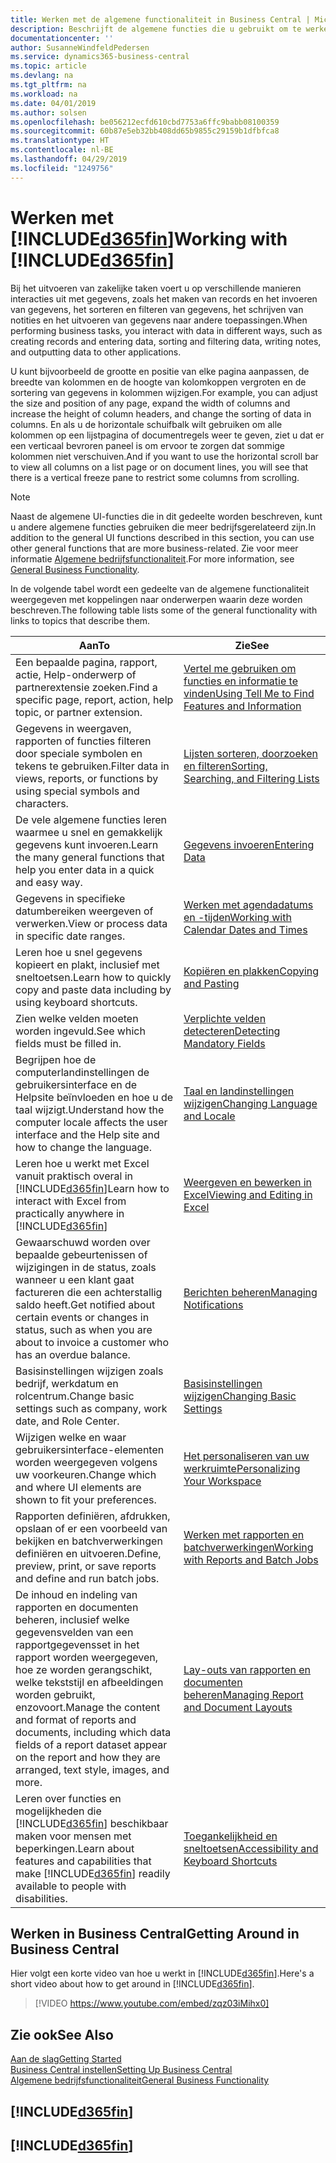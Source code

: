 ```yaml
---
title: Werken met de algemene functionaliteit in Business Central | Microsoft Docs
description: Beschrijft de algemene functies die u gebruikt om te werken met gegevens in Business Central, zoals waarden invoeren, gegevens sorteren en weergaven wijzigen.
documentationcenter: ''
author: SusanneWindfeldPedersen
ms.service: dynamics365-business-central
ms.topic: article
ms.devlang: na
ms.tgt_pltfrm: na
ms.workload: na
ms.date: 04/01/2019
ms.author: solsen
ms.openlocfilehash: be056212ecfd610cbd7753a6ffc9babb08100359
ms.sourcegitcommit: 60b87e5eb32bb408dd65b9855c29159b1dfbfca8
ms.translationtype: HT
ms.contentlocale: nl-BE
ms.lasthandoff: 04/29/2019
ms.locfileid: "1249756"
---
```

# <a name="working-with-included365finincludesd365finmdmd"></a><span data-ttu-id="13936-103">Werken met [!INCLUDE[d365fin](includes/d365fin_md.md)]</span><span class="sxs-lookup"><span data-stu-id="13936-103">Working with [!INCLUDE[d365fin](includes/d365fin_md.md)]</span></span>
<span data-ttu-id="13936-104">Bij het uitvoeren van zakelijke taken voert u op verschillende manieren interacties uit met gegevens, zoals het maken van records en het invoeren van gegevens, het sorteren en filteren van gegevens, het schrijven van notities en het uitvoeren van gegevens naar andere toepassingen.</span><span class="sxs-lookup"><span data-stu-id="13936-104">When performing business tasks, you interact with data in different ways, such as creating records and entering data, sorting and filtering data, writing notes, and outputting data to other applications.</span></span>

<span data-ttu-id="13936-105">U kunt bijvoorbeeld de grootte en positie van elke pagina aanpassen, de breedte van kolommen en de hoogte van kolomkoppen vergroten en de sortering van gegevens in kolommen wijzigen.</span><span class="sxs-lookup"><span data-stu-id="13936-105">For example, you can adjust the size and position of any page, expand the width of columns and increase the height of column headers, and change the sorting of data in columns.</span></span> <span data-ttu-id="13936-106">En als u de horizontale schuifbalk wilt gebruiken om alle kolommen op een lijstpagina of documentregels weer te geven, ziet u dat er een verticaal bevroren paneel is om ervoor te zorgen dat sommige kolommen niet verschuiven.</span><span class="sxs-lookup"><span data-stu-id="13936-106">And if you want to use the horizontal scroll bar to view all columns on a list page or on document lines, you will see that there is a vertical freeze pane to restrict some columns from scrolling.</span></span>

> [!NOTE]
> <span data-ttu-id="13936-107">Naast de algemene UI-functies die in dit gedeelte worden beschreven, kunt u andere algemene functies gebruiken die meer bedrijfsgerelateerd zijn.</span><span class="sxs-lookup"><span data-stu-id="13936-107">In addition to the general UI functions described in this section, you can use other general functions that are more business-related.</span></span> <span data-ttu-id="13936-108">Zie voor meer informatie [Algemene bedrijfsfunctionaliteit](ui-across-business-areas.md).</span><span class="sxs-lookup"><span data-stu-id="13936-108">For more information, see [General Business Functionality](ui-across-business-areas.md).</span></span>

<span data-ttu-id="13936-109">In de volgende tabel wordt een gedeelte van de algemene functionaliteit weergegeven met koppelingen naar onderwerpen waarin deze worden beschreven.</span><span class="sxs-lookup"><span data-stu-id="13936-109">The following table lists some of the general functionality with links to topics that describe them.</span></span>

| <span data-ttu-id="13936-110">Aan</span><span class="sxs-lookup"><span data-stu-id="13936-110">To</span></span> | <span data-ttu-id="13936-111">Zie</span><span class="sxs-lookup"><span data-stu-id="13936-111">See</span></span> |
| --- | --- |
| <span data-ttu-id="13936-112">Een bepaalde pagina, rapport, actie, Help-onderwerp of partnerextensie zoeken.</span><span class="sxs-lookup"><span data-stu-id="13936-112">Find a specific page, report, action, help topic, or partner extension.</span></span> |[<span data-ttu-id="13936-113">Vertel me gebruiken om functies en informatie te vinden</span><span class="sxs-lookup"><span data-stu-id="13936-113">Using Tell Me to Find Features and Information</span></span>](ui-search.md) |
| <span data-ttu-id="13936-114">Gegevens in weergaven, rapporten of functies filteren door speciale symbolen en tekens te gebruiken.</span><span class="sxs-lookup"><span data-stu-id="13936-114">Filter data in views, reports, or functions by using special symbols and characters.</span></span> |[<span data-ttu-id="13936-115">Lijsten sorteren, doorzoeken en filteren</span><span class="sxs-lookup"><span data-stu-id="13936-115">Sorting, Searching, and Filtering Lists</span></span>](ui-enter-criteria-filters.md) |
|<span data-ttu-id="13936-116">De vele algemene functies leren waarmee u snel en gemakkelijk gegevens kunt invoeren.</span><span class="sxs-lookup"><span data-stu-id="13936-116">Learn the many general functions that help you enter data in a quick and easy way.</span></span>|[<span data-ttu-id="13936-117">Gegevens invoeren</span><span class="sxs-lookup"><span data-stu-id="13936-117">Entering Data</span></span>](ui-enter-data.md)|
| <span data-ttu-id="13936-118">Gegevens in specifieke datumbereiken weergeven of verwerken.</span><span class="sxs-lookup"><span data-stu-id="13936-118">View or process data in specific date ranges.</span></span> |[<span data-ttu-id="13936-119">Werken met agendadatums en -tijden</span><span class="sxs-lookup"><span data-stu-id="13936-119">Working with Calendar Dates and Times</span></span>](ui-enter-date-ranges.md) |
|<span data-ttu-id="13936-120">Leren hoe u snel gegevens kopieert en plakt, inclusief met sneltoetsen.</span><span class="sxs-lookup"><span data-stu-id="13936-120">Learn how to quickly copy and paste data including by using keyboard shortcuts.</span></span>|[<span data-ttu-id="13936-121">Kopiëren en plakken</span><span class="sxs-lookup"><span data-stu-id="13936-121">Copying and Pasting</span></span>](ui-copy-paste.md)|
| <span data-ttu-id="13936-122">Zien welke velden moeten worden ingevuld.</span><span class="sxs-lookup"><span data-stu-id="13936-122">See which fields must be filled in.</span></span> |[<span data-ttu-id="13936-123">Verplichte velden detecteren</span><span class="sxs-lookup"><span data-stu-id="13936-123">Detecting Mandatory Fields</span></span>](ui-mandatory-fields.md) |
|<span data-ttu-id="13936-124">Begrijpen hoe de computerlandinstellingen de gebruikersinterface en de Helpsite beïnvloeden en hoe u de taal wijzigt.</span><span class="sxs-lookup"><span data-stu-id="13936-124">Understand how the computer locale affects the user interface and the Help site and how to change the language.</span></span>|[<span data-ttu-id="13936-125">Taal en landinstellingen wijzigen</span><span class="sxs-lookup"><span data-stu-id="13936-125">Changing Language and Locale</span></span>](about-locale-language.md)|
|<span data-ttu-id="13936-126">Leren hoe u werkt met Excel vanuit praktisch overal in [!INCLUDE[d365fin](includes/d365fin_md.md)]</span><span class="sxs-lookup"><span data-stu-id="13936-126">Learn how to interact with Excel from practically anywhere in [!INCLUDE[d365fin](includes/d365fin_md.md)]</span></span>|[<span data-ttu-id="13936-127">Weergeven en bewerken in Excel</span><span class="sxs-lookup"><span data-stu-id="13936-127">Viewing and Editing in Excel</span></span>](across-work-with-excel.md)|
|<span data-ttu-id="13936-128">Gewaarschuwd worden over bepaalde gebeurtenissen of wijzigingen in de status, zoals wanneer u een klant gaat factureren die een achterstallig saldo heeft.</span><span class="sxs-lookup"><span data-stu-id="13936-128">Get notified about certain events or changes in status, such as when you are about to invoice a customer who has an overdue balance.</span></span>|[<span data-ttu-id="13936-129">Berichten beheren</span><span class="sxs-lookup"><span data-stu-id="13936-129">Managing Notifications</span></span>](ui-smart-notifications.md)|
| <span data-ttu-id="13936-130">Basisinstellingen wijzigen zoals bedrijf, werkdatum en rolcentrum.</span><span class="sxs-lookup"><span data-stu-id="13936-130">Change basic settings such as company, work date, and Role Center.</span></span> |[<span data-ttu-id="13936-131">Basisinstellingen wijzigen</span><span class="sxs-lookup"><span data-stu-id="13936-131">Changing Basic Settings</span></span>](ui-change-basic-settings.md) |
| <span data-ttu-id="13936-132">Wijzigen welke en waar gebruikersinterface-elementen worden weergegeven volgens uw voorkeuren.</span><span class="sxs-lookup"><span data-stu-id="13936-132">Change which and where UI elements are shown to fit your preferences.</span></span>|[<span data-ttu-id="13936-133">Het personaliseren van uw werkruimte</span><span class="sxs-lookup"><span data-stu-id="13936-133">Personalizing Your Workspace</span></span>](ui-personalization-user.md) |
|<span data-ttu-id="13936-134">Rapporten definiëren, afdrukken, opslaan of er een voorbeeld van bekijken en batchverwerkingen definiëren en uitvoeren.</span><span class="sxs-lookup"><span data-stu-id="13936-134">Define, preview, print, or save reports and define and run batch jobs.</span></span>|[<span data-ttu-id="13936-135">Werken met rapporten en batchverwerkingen</span><span class="sxs-lookup"><span data-stu-id="13936-135">Working with Reports and Batch Jobs</span></span>](ui-work-report.md)|
| <span data-ttu-id="13936-136">De inhoud en indeling van rapporten en documenten beheren, inclusief welke gegevensvelden van een rapportgegevensset in het rapport worden weergegeven, hoe ze worden gerangschikt, welke tekststijl en afbeeldingen worden gebruikt, enzovoort.</span><span class="sxs-lookup"><span data-stu-id="13936-136">Manage the content and format of reports and documents, including which data fields of a report dataset appear on the report and how they are arranged, text style, images, and more.</span></span>|[<span data-ttu-id="13936-137">Lay-outs van rapporten en documenten beheren</span><span class="sxs-lookup"><span data-stu-id="13936-137">Managing Report and Document Layouts</span></span>](ui-manage-report-layouts.md) |
|<span data-ttu-id="13936-138">Leren over functies en mogelijkheden die [!INCLUDE[d365fin](includes/d365fin_md.md)] beschikbaar maken voor mensen met beperkingen.</span><span class="sxs-lookup"><span data-stu-id="13936-138">Learn about features and capabilities that make [!INCLUDE[d365fin](includes/d365fin_md.md)] readily available to people with disabilities.</span></span>|[<span data-ttu-id="13936-139">Toegankelijkheid en sneltoetsen</span><span class="sxs-lookup"><span data-stu-id="13936-139">Accessibility and Keyboard Shortcuts</span></span>](ui-accessibility.md)|

## <a name="getting-around-in-business-central"></a><span data-ttu-id="13936-140">Werken in Business Central</span><span class="sxs-lookup"><span data-stu-id="13936-140">Getting Around in Business Central</span></span>
<span data-ttu-id="13936-141">Hier volgt een korte video van hoe u werkt in [!INCLUDE[d365fin](includes/d365fin_md.md)].</span><span class="sxs-lookup"><span data-stu-id="13936-141">Here's a short video about how to get around in [!INCLUDE[d365fin](includes/d365fin_md.md)].</span></span>

> [!VIDEO https://www.youtube.com/embed/zqz03iMihx0]

## <a name="see-also"></a><span data-ttu-id="13936-142">Zie ook</span><span class="sxs-lookup"><span data-stu-id="13936-142">See Also</span></span>
[<span data-ttu-id="13936-143">Aan de slag</span><span class="sxs-lookup"><span data-stu-id="13936-143">Getting Started</span></span>](product-get-started.md)  
[<span data-ttu-id="13936-144">Business Central instellen</span><span class="sxs-lookup"><span data-stu-id="13936-144">Setting Up Business Central</span></span>](setup.md)  
[<span data-ttu-id="13936-145">Algemene bedrijfsfunctionaliteit</span><span class="sxs-lookup"><span data-stu-id="13936-145">General Business Functionality</span></span>](ui-across-business-areas.md)  

## [!INCLUDE[d365fin](includes/free_trial_md.md)]  
## [!INCLUDE[d365fin](includes/training_link_md.md)]
